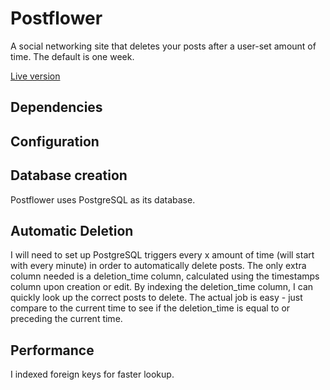 # Postflower
A social networking site that deletes your posts after a user-set amount of time. The default is one week.

[Live version](http://www.postflower.co/)

## Dependencies

## Configuration

## Database creation
Postflower uses PostgreSQL as its database.

## Automatic Deletion
I will need to set up PostgreSQL triggers every x amount of time (will start with every minute) in order to automatically delete posts. The only extra column needed is a deletion_time column, calculated using the timestamps column upon creation or edit. By indexing the deletion_time column, I can quickly look up the correct posts to delete. The actual job is easy - just compare to the current time to see if the deletion_time is equal to or preceding the current time.

## Performance
I indexed foreign keys for faster lookup.
